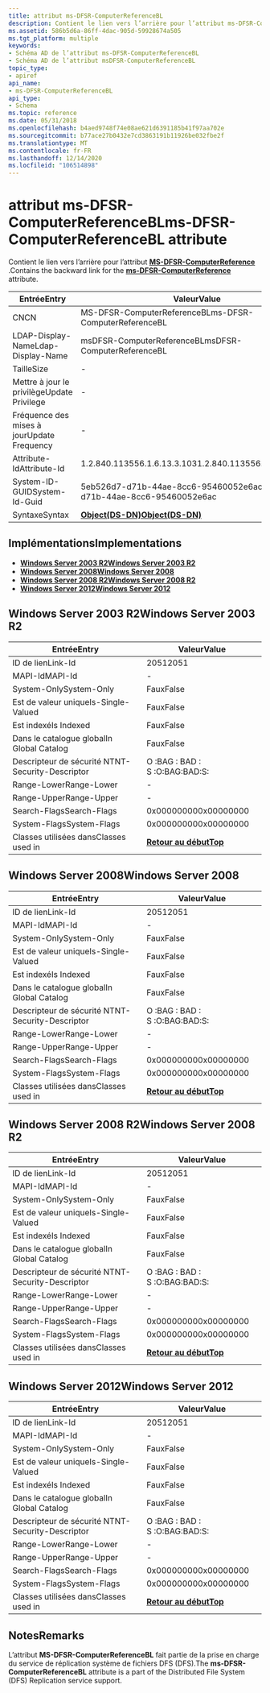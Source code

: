 ```yaml
---
title: attribut ms-DFSR-ComputerReferenceBL
description: Contient le lien vers l’arrière pour l’attribut ms-DFSR-ComputerReference.
ms.assetid: 586b5d6a-86ff-4dac-905d-59928674a505
ms.tgt_platform: multiple
keywords:
- Schéma AD de l’attribut ms-DFSR-ComputerReferenceBL
- Schéma AD de l’attribut msDFSR-ComputerReferenceBL
topic_type:
- apiref
api_name:
- ms-DFSR-ComputerReferenceBL
api_type:
- Schema
ms.topic: reference
ms.date: 05/31/2018
ms.openlocfilehash: b4aed9748f74e08ae621d6391185b41f97aa702e
ms.sourcegitcommit: b77ace27b0432e7cd3863191b11926be032fbe2f
ms.translationtype: MT
ms.contentlocale: fr-FR
ms.lasthandoff: 12/14/2020
ms.locfileid: "106514898"
---
```

# <a name="ms-dfsr-computerreferencebl-attribute"></a><span data-ttu-id="b71d5-105">attribut ms-DFSR-ComputerReferenceBL</span><span class="sxs-lookup"><span data-stu-id="b71d5-105">ms-DFSR-ComputerReferenceBL attribute</span></span>

<span data-ttu-id="b71d5-106">Contient le lien vers l’arrière pour l’attribut [**MS-DFSR-ComputerReference**](a-msdfsr-computerreference.md) .</span><span class="sxs-lookup"><span data-stu-id="b71d5-106">Contains the backward link for the [**ms-DFSR-ComputerReference**](a-msdfsr-computerreference.md) attribute.</span></span>



| <span data-ttu-id="b71d5-107">Entrée</span><span class="sxs-lookup"><span data-stu-id="b71d5-107">Entry</span></span> | <span data-ttu-id="b71d5-108">Valeur</span><span class="sxs-lookup"><span data-stu-id="b71d5-108">Value</span></span> |
|-------------------|-----------------------------------------|
| <span data-ttu-id="b71d5-109">CN</span><span class="sxs-lookup"><span data-stu-id="b71d5-109">CN</span></span>                | <span data-ttu-id="b71d5-110">MS-DFSR-ComputerReferenceBL</span><span class="sxs-lookup"><span data-stu-id="b71d5-110">ms-DFSR-ComputerReferenceBL</span></span>             |
| <span data-ttu-id="b71d5-111">LDAP-Display-Name</span><span class="sxs-lookup"><span data-stu-id="b71d5-111">Ldap-Display-Name</span></span> | <span data-ttu-id="b71d5-112">msDFSR-ComputerReferenceBL</span><span class="sxs-lookup"><span data-stu-id="b71d5-112">msDFSR-ComputerReferenceBL</span></span>              |
| <span data-ttu-id="b71d5-113">Taille</span><span class="sxs-lookup"><span data-stu-id="b71d5-113">Size</span></span>              | \-                                      |
| <span data-ttu-id="b71d5-114">Mettre à jour le privilège</span><span class="sxs-lookup"><span data-stu-id="b71d5-114">Update Privilege</span></span>  | \-                                      |
| <span data-ttu-id="b71d5-115">Fréquence des mises à jour</span><span class="sxs-lookup"><span data-stu-id="b71d5-115">Update Frequency</span></span>  | \-                                      |
| <span data-ttu-id="b71d5-116">Attribute-Id</span><span class="sxs-lookup"><span data-stu-id="b71d5-116">Attribute-Id</span></span>      | <span data-ttu-id="b71d5-117">1.2.840.113556.1.6.13.3.103</span><span class="sxs-lookup"><span data-stu-id="b71d5-117">1.2.840.113556.1.6.13.3.103</span></span>             |
| <span data-ttu-id="b71d5-118">System-ID-GUID</span><span class="sxs-lookup"><span data-stu-id="b71d5-118">System-Id-Guid</span></span>    | <span data-ttu-id="b71d5-119">5eb526d7-d71b-44ae-8cc6-95460052e6ac</span><span class="sxs-lookup"><span data-stu-id="b71d5-119">5eb526d7-d71b-44ae-8cc6-95460052e6ac</span></span>    |
| <span data-ttu-id="b71d5-120">Syntaxe</span><span class="sxs-lookup"><span data-stu-id="b71d5-120">Syntax</span></span>            | [<span data-ttu-id="b71d5-121">**Object(DS-DN)**</span><span class="sxs-lookup"><span data-stu-id="b71d5-121">**Object(DS-DN)**</span></span>](s-object-ds-dn.md) |



## <a name="implementations"></a><span data-ttu-id="b71d5-122">Implémentations</span><span class="sxs-lookup"><span data-stu-id="b71d5-122">Implementations</span></span>

-   [<span data-ttu-id="b71d5-123">**Windows Server 2003 R2**</span><span class="sxs-lookup"><span data-stu-id="b71d5-123">**Windows Server 2003 R2**</span></span>](#windows-server-2003-r2)
-   [<span data-ttu-id="b71d5-124">**Windows Server 2008**</span><span class="sxs-lookup"><span data-stu-id="b71d5-124">**Windows Server 2008**</span></span>](#windows-server-2008)
-   [<span data-ttu-id="b71d5-125">**Windows Server 2008 R2**</span><span class="sxs-lookup"><span data-stu-id="b71d5-125">**Windows Server 2008 R2**</span></span>](#windows-server-2008-r2)
-   [<span data-ttu-id="b71d5-126">**Windows Server 2012**</span><span class="sxs-lookup"><span data-stu-id="b71d5-126">**Windows Server 2012**</span></span>](#windows-server-2012)

## <a name="windows-server-2003-r2"></a><span data-ttu-id="b71d5-127">Windows Server 2003 R2</span><span class="sxs-lookup"><span data-stu-id="b71d5-127">Windows Server 2003 R2</span></span>



| <span data-ttu-id="b71d5-128">Entrée</span><span class="sxs-lookup"><span data-stu-id="b71d5-128">Entry</span></span> | <span data-ttu-id="b71d5-129">Valeur</span><span class="sxs-lookup"><span data-stu-id="b71d5-129">Value</span></span> |
|------------------------|---------------------------------|
| <span data-ttu-id="b71d5-130">ID de lien</span><span class="sxs-lookup"><span data-stu-id="b71d5-130">Link-Id</span></span>                | <span data-ttu-id="b71d5-131">2051</span><span class="sxs-lookup"><span data-stu-id="b71d5-131">2051</span></span>                            |
| <span data-ttu-id="b71d5-132">MAPI-Id</span><span class="sxs-lookup"><span data-stu-id="b71d5-132">MAPI-Id</span></span>                | \-                              |
| <span data-ttu-id="b71d5-133">System-Only</span><span class="sxs-lookup"><span data-stu-id="b71d5-133">System-Only</span></span>            | <span data-ttu-id="b71d5-134">Faux</span><span class="sxs-lookup"><span data-stu-id="b71d5-134">False</span></span>                           |
| <span data-ttu-id="b71d5-135">Est de valeur unique</span><span class="sxs-lookup"><span data-stu-id="b71d5-135">Is-Single-Valued</span></span>       | <span data-ttu-id="b71d5-136">Faux</span><span class="sxs-lookup"><span data-stu-id="b71d5-136">False</span></span>                           |
| <span data-ttu-id="b71d5-137">Est indexé</span><span class="sxs-lookup"><span data-stu-id="b71d5-137">Is Indexed</span></span>             | <span data-ttu-id="b71d5-138">Faux</span><span class="sxs-lookup"><span data-stu-id="b71d5-138">False</span></span>                           |
| <span data-ttu-id="b71d5-139">Dans le catalogue global</span><span class="sxs-lookup"><span data-stu-id="b71d5-139">In Global Catalog</span></span>      | <span data-ttu-id="b71d5-140">Faux</span><span class="sxs-lookup"><span data-stu-id="b71d5-140">False</span></span>                           |
| <span data-ttu-id="b71d5-141">Descripteur de sécurité NT</span><span class="sxs-lookup"><span data-stu-id="b71d5-141">NT-Security-Descriptor</span></span> | <span data-ttu-id="b71d5-142">O :BAG : BAD : S :</span><span class="sxs-lookup"><span data-stu-id="b71d5-142">O:BAG:BAD:S:</span></span>                    |
| <span data-ttu-id="b71d5-143">Range-Lower</span><span class="sxs-lookup"><span data-stu-id="b71d5-143">Range-Lower</span></span>            | \-                              |
| <span data-ttu-id="b71d5-144">Range-Upper</span><span class="sxs-lookup"><span data-stu-id="b71d5-144">Range-Upper</span></span>            | \-                              |
| <span data-ttu-id="b71d5-145">Search-Flags</span><span class="sxs-lookup"><span data-stu-id="b71d5-145">Search-Flags</span></span>           | <span data-ttu-id="b71d5-146">0x00000000</span><span class="sxs-lookup"><span data-stu-id="b71d5-146">0x00000000</span></span>                      |
| <span data-ttu-id="b71d5-147">System-Flags</span><span class="sxs-lookup"><span data-stu-id="b71d5-147">System-Flags</span></span>           | <span data-ttu-id="b71d5-148">0x00000000</span><span class="sxs-lookup"><span data-stu-id="b71d5-148">0x00000000</span></span>                      |
| <span data-ttu-id="b71d5-149">Classes utilisées dans</span><span class="sxs-lookup"><span data-stu-id="b71d5-149">Classes used in</span></span>        | [<span data-ttu-id="b71d5-150">**Retour au début**</span><span class="sxs-lookup"><span data-stu-id="b71d5-150">**Top**</span></span>](c-top.md)<br/> |



## <a name="windows-server-2008"></a><span data-ttu-id="b71d5-151">Windows Server 2008</span><span class="sxs-lookup"><span data-stu-id="b71d5-151">Windows Server 2008</span></span>



| <span data-ttu-id="b71d5-152">Entrée</span><span class="sxs-lookup"><span data-stu-id="b71d5-152">Entry</span></span> | <span data-ttu-id="b71d5-153">Valeur</span><span class="sxs-lookup"><span data-stu-id="b71d5-153">Value</span></span> |
|------------------------|---------------------------------|
| <span data-ttu-id="b71d5-154">ID de lien</span><span class="sxs-lookup"><span data-stu-id="b71d5-154">Link-Id</span></span>                | <span data-ttu-id="b71d5-155">2051</span><span class="sxs-lookup"><span data-stu-id="b71d5-155">2051</span></span>                            |
| <span data-ttu-id="b71d5-156">MAPI-Id</span><span class="sxs-lookup"><span data-stu-id="b71d5-156">MAPI-Id</span></span>                | \-                              |
| <span data-ttu-id="b71d5-157">System-Only</span><span class="sxs-lookup"><span data-stu-id="b71d5-157">System-Only</span></span>            | <span data-ttu-id="b71d5-158">Faux</span><span class="sxs-lookup"><span data-stu-id="b71d5-158">False</span></span>                           |
| <span data-ttu-id="b71d5-159">Est de valeur unique</span><span class="sxs-lookup"><span data-stu-id="b71d5-159">Is-Single-Valued</span></span>       | <span data-ttu-id="b71d5-160">Faux</span><span class="sxs-lookup"><span data-stu-id="b71d5-160">False</span></span>                           |
| <span data-ttu-id="b71d5-161">Est indexé</span><span class="sxs-lookup"><span data-stu-id="b71d5-161">Is Indexed</span></span>             | <span data-ttu-id="b71d5-162">Faux</span><span class="sxs-lookup"><span data-stu-id="b71d5-162">False</span></span>                           |
| <span data-ttu-id="b71d5-163">Dans le catalogue global</span><span class="sxs-lookup"><span data-stu-id="b71d5-163">In Global Catalog</span></span>      | <span data-ttu-id="b71d5-164">Faux</span><span class="sxs-lookup"><span data-stu-id="b71d5-164">False</span></span>                           |
| <span data-ttu-id="b71d5-165">Descripteur de sécurité NT</span><span class="sxs-lookup"><span data-stu-id="b71d5-165">NT-Security-Descriptor</span></span> | <span data-ttu-id="b71d5-166">O :BAG : BAD : S :</span><span class="sxs-lookup"><span data-stu-id="b71d5-166">O:BAG:BAD:S:</span></span>                    |
| <span data-ttu-id="b71d5-167">Range-Lower</span><span class="sxs-lookup"><span data-stu-id="b71d5-167">Range-Lower</span></span>            | \-                              |
| <span data-ttu-id="b71d5-168">Range-Upper</span><span class="sxs-lookup"><span data-stu-id="b71d5-168">Range-Upper</span></span>            | \-                              |
| <span data-ttu-id="b71d5-169">Search-Flags</span><span class="sxs-lookup"><span data-stu-id="b71d5-169">Search-Flags</span></span>           | <span data-ttu-id="b71d5-170">0x00000000</span><span class="sxs-lookup"><span data-stu-id="b71d5-170">0x00000000</span></span>                      |
| <span data-ttu-id="b71d5-171">System-Flags</span><span class="sxs-lookup"><span data-stu-id="b71d5-171">System-Flags</span></span>           | <span data-ttu-id="b71d5-172">0x00000000</span><span class="sxs-lookup"><span data-stu-id="b71d5-172">0x00000000</span></span>                      |
| <span data-ttu-id="b71d5-173">Classes utilisées dans</span><span class="sxs-lookup"><span data-stu-id="b71d5-173">Classes used in</span></span>        | [<span data-ttu-id="b71d5-174">**Retour au début**</span><span class="sxs-lookup"><span data-stu-id="b71d5-174">**Top**</span></span>](c-top.md)<br/> |



## <a name="windows-server-2008-r2"></a><span data-ttu-id="b71d5-175">Windows Server 2008 R2</span><span class="sxs-lookup"><span data-stu-id="b71d5-175">Windows Server 2008 R2</span></span>



| <span data-ttu-id="b71d5-176">Entrée</span><span class="sxs-lookup"><span data-stu-id="b71d5-176">Entry</span></span> | <span data-ttu-id="b71d5-177">Valeur</span><span class="sxs-lookup"><span data-stu-id="b71d5-177">Value</span></span> |
|------------------------|---------------------------------|
| <span data-ttu-id="b71d5-178">ID de lien</span><span class="sxs-lookup"><span data-stu-id="b71d5-178">Link-Id</span></span>                | <span data-ttu-id="b71d5-179">2051</span><span class="sxs-lookup"><span data-stu-id="b71d5-179">2051</span></span>                            |
| <span data-ttu-id="b71d5-180">MAPI-Id</span><span class="sxs-lookup"><span data-stu-id="b71d5-180">MAPI-Id</span></span>                | \-                              |
| <span data-ttu-id="b71d5-181">System-Only</span><span class="sxs-lookup"><span data-stu-id="b71d5-181">System-Only</span></span>            | <span data-ttu-id="b71d5-182">Faux</span><span class="sxs-lookup"><span data-stu-id="b71d5-182">False</span></span>                           |
| <span data-ttu-id="b71d5-183">Est de valeur unique</span><span class="sxs-lookup"><span data-stu-id="b71d5-183">Is-Single-Valued</span></span>       | <span data-ttu-id="b71d5-184">Faux</span><span class="sxs-lookup"><span data-stu-id="b71d5-184">False</span></span>                           |
| <span data-ttu-id="b71d5-185">Est indexé</span><span class="sxs-lookup"><span data-stu-id="b71d5-185">Is Indexed</span></span>             | <span data-ttu-id="b71d5-186">Faux</span><span class="sxs-lookup"><span data-stu-id="b71d5-186">False</span></span>                           |
| <span data-ttu-id="b71d5-187">Dans le catalogue global</span><span class="sxs-lookup"><span data-stu-id="b71d5-187">In Global Catalog</span></span>      | <span data-ttu-id="b71d5-188">Faux</span><span class="sxs-lookup"><span data-stu-id="b71d5-188">False</span></span>                           |
| <span data-ttu-id="b71d5-189">Descripteur de sécurité NT</span><span class="sxs-lookup"><span data-stu-id="b71d5-189">NT-Security-Descriptor</span></span> | <span data-ttu-id="b71d5-190">O :BAG : BAD : S :</span><span class="sxs-lookup"><span data-stu-id="b71d5-190">O:BAG:BAD:S:</span></span>                    |
| <span data-ttu-id="b71d5-191">Range-Lower</span><span class="sxs-lookup"><span data-stu-id="b71d5-191">Range-Lower</span></span>            | \-                              |
| <span data-ttu-id="b71d5-192">Range-Upper</span><span class="sxs-lookup"><span data-stu-id="b71d5-192">Range-Upper</span></span>            | \-                              |
| <span data-ttu-id="b71d5-193">Search-Flags</span><span class="sxs-lookup"><span data-stu-id="b71d5-193">Search-Flags</span></span>           | <span data-ttu-id="b71d5-194">0x00000000</span><span class="sxs-lookup"><span data-stu-id="b71d5-194">0x00000000</span></span>                      |
| <span data-ttu-id="b71d5-195">System-Flags</span><span class="sxs-lookup"><span data-stu-id="b71d5-195">System-Flags</span></span>           | <span data-ttu-id="b71d5-196">0x00000000</span><span class="sxs-lookup"><span data-stu-id="b71d5-196">0x00000000</span></span>                      |
| <span data-ttu-id="b71d5-197">Classes utilisées dans</span><span class="sxs-lookup"><span data-stu-id="b71d5-197">Classes used in</span></span>        | [<span data-ttu-id="b71d5-198">**Retour au début**</span><span class="sxs-lookup"><span data-stu-id="b71d5-198">**Top**</span></span>](c-top.md)<br/> |



## <a name="windows-server-2012"></a><span data-ttu-id="b71d5-199">Windows Server 2012</span><span class="sxs-lookup"><span data-stu-id="b71d5-199">Windows Server 2012</span></span>



| <span data-ttu-id="b71d5-200">Entrée</span><span class="sxs-lookup"><span data-stu-id="b71d5-200">Entry</span></span> | <span data-ttu-id="b71d5-201">Valeur</span><span class="sxs-lookup"><span data-stu-id="b71d5-201">Value</span></span> |
|------------------------|---------------------------------|
| <span data-ttu-id="b71d5-202">ID de lien</span><span class="sxs-lookup"><span data-stu-id="b71d5-202">Link-Id</span></span>                | <span data-ttu-id="b71d5-203">2051</span><span class="sxs-lookup"><span data-stu-id="b71d5-203">2051</span></span>                            |
| <span data-ttu-id="b71d5-204">MAPI-Id</span><span class="sxs-lookup"><span data-stu-id="b71d5-204">MAPI-Id</span></span>                | \-                              |
| <span data-ttu-id="b71d5-205">System-Only</span><span class="sxs-lookup"><span data-stu-id="b71d5-205">System-Only</span></span>            | <span data-ttu-id="b71d5-206">Faux</span><span class="sxs-lookup"><span data-stu-id="b71d5-206">False</span></span>                           |
| <span data-ttu-id="b71d5-207">Est de valeur unique</span><span class="sxs-lookup"><span data-stu-id="b71d5-207">Is-Single-Valued</span></span>       | <span data-ttu-id="b71d5-208">Faux</span><span class="sxs-lookup"><span data-stu-id="b71d5-208">False</span></span>                           |
| <span data-ttu-id="b71d5-209">Est indexé</span><span class="sxs-lookup"><span data-stu-id="b71d5-209">Is Indexed</span></span>             | <span data-ttu-id="b71d5-210">Faux</span><span class="sxs-lookup"><span data-stu-id="b71d5-210">False</span></span>                           |
| <span data-ttu-id="b71d5-211">Dans le catalogue global</span><span class="sxs-lookup"><span data-stu-id="b71d5-211">In Global Catalog</span></span>      | <span data-ttu-id="b71d5-212">Faux</span><span class="sxs-lookup"><span data-stu-id="b71d5-212">False</span></span>                           |
| <span data-ttu-id="b71d5-213">Descripteur de sécurité NT</span><span class="sxs-lookup"><span data-stu-id="b71d5-213">NT-Security-Descriptor</span></span> | <span data-ttu-id="b71d5-214">O :BAG : BAD : S :</span><span class="sxs-lookup"><span data-stu-id="b71d5-214">O:BAG:BAD:S:</span></span>                    |
| <span data-ttu-id="b71d5-215">Range-Lower</span><span class="sxs-lookup"><span data-stu-id="b71d5-215">Range-Lower</span></span>            | \-                              |
| <span data-ttu-id="b71d5-216">Range-Upper</span><span class="sxs-lookup"><span data-stu-id="b71d5-216">Range-Upper</span></span>            | \-                              |
| <span data-ttu-id="b71d5-217">Search-Flags</span><span class="sxs-lookup"><span data-stu-id="b71d5-217">Search-Flags</span></span>           | <span data-ttu-id="b71d5-218">0x00000000</span><span class="sxs-lookup"><span data-stu-id="b71d5-218">0x00000000</span></span>                      |
| <span data-ttu-id="b71d5-219">System-Flags</span><span class="sxs-lookup"><span data-stu-id="b71d5-219">System-Flags</span></span>           | <span data-ttu-id="b71d5-220">0x00000000</span><span class="sxs-lookup"><span data-stu-id="b71d5-220">0x00000000</span></span>                      |
| <span data-ttu-id="b71d5-221">Classes utilisées dans</span><span class="sxs-lookup"><span data-stu-id="b71d5-221">Classes used in</span></span>        | [<span data-ttu-id="b71d5-222">**Retour au début**</span><span class="sxs-lookup"><span data-stu-id="b71d5-222">**Top**</span></span>](c-top.md)<br/> |



## <a name="remarks"></a><span data-ttu-id="b71d5-223">Notes</span><span class="sxs-lookup"><span data-stu-id="b71d5-223">Remarks</span></span>

<span data-ttu-id="b71d5-224">L’attribut **MS-DFSR-ComputerReferenceBL** fait partie de la prise en charge du service de réplication système de fichiers DFS (DFS).</span><span class="sxs-lookup"><span data-stu-id="b71d5-224">The **ms-DFSR-ComputerReferenceBL** attribute is a part of the Distributed File System (DFS) Replication service support.</span></span>

 

 





